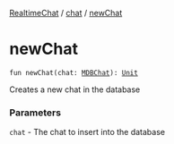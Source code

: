 [RealtimeChat](../index.md) / [chat](index.md) / [newChat](./new-chat.md)

# newChat

`fun newChat(chat: `[`MDBChat`](-m-d-b-chat/index.md)`): `[`Unit`](https://kotlinlang.org/api/latest/jvm/stdlib/kotlin/-unit/index.html)

Creates a new chat in the database

### Parameters

`chat` - The chat to insert into the database